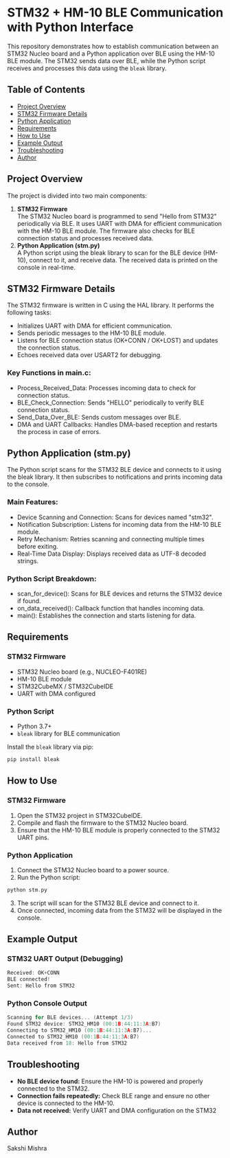 # STM32 + HM-10 BLE Communication with Python Interface

This repository demonstrates how to establish communication between an STM32 Nucleo board and a Python application over BLE using the HM-10 BLE module. The STM32 sends data over BLE, while the Python script receives and processes this data using the `bleak` library.

## Table of Contents

- [Project Overview](#project-overview)
- [STM32 Firmware Details](#stm32-firmware-details)
- [Python Application](#python-application)
- [Requirements](#requirements)
- [How to Use](#how-to-use)
- [Example Output](#example-output)
- [Troubleshooting](#troubleshooting)
- [Author](#author)

## Project Overview
The project is divided into two main components:
1. **STM32 Firmware** <br>
The STM32 Nucleo board is programmed to send "Hello from STM32" periodically via BLE. It uses UART with DMA for efficient communication with the HM-10 BLE module. The firmware also checks for BLE connection status and processes received data.
2. **Python Application (stm.py)** <br>
A Python script using the bleak library to scan for the BLE device (HM-10), connect to it, and receive data. The received data is printed on the console in real-time.


## STM32 Firmware Details
The STM32 firmware is written in C using the HAL library.
It performs the following tasks:

- Initializes UART with DMA for efficient communication.
- Sends periodic messages to the HM-10 BLE module.
- Listens for BLE connection status (OK+CONN / OK+LOST) and updates the connection status.
- Echoes received data over USART2 for debugging.

### Key Functions in main.c:
- Process_Received_Data: Processes incoming data to check for connection status.
- BLE_Check_Connection: Sends "HELLO" periodically to verify BLE connection status.
- Send_Data_Over_BLE: Sends custom messages over BLE.
- DMA and UART Callbacks: Handles DMA-based reception and restarts the process in case of errors.

## Python Application (stm.py)
The Python script scans for the STM32 BLE device and connects to it using the bleak library. It then subscribes to notifications and prints incoming data to the console.

### Main Features:
- Device Scanning and Connection: Scans for devices named "stm32".
- Notification Subscription: Listens for incoming data from the HM-10 BLE module.
- Retry Mechanism: Retries scanning and connecting multiple times before exiting.
- Real-Time Data Display: Displays received data as UTF-8 decoded strings.
### Python Script Breakdown:
- scan_for_device(): Scans for BLE devices and returns the STM32 device if found.
- on_data_received(): Callback function that handles incoming data.
- main(): Establishes the connection and starts listening for data.

## Requirements
### STM32 Firmware
- STM32 Nucleo board (e.g., NUCLEO-F401RE)
- HM-10 BLE module
- STM32CubeMX / STM32CubeIDE
- UART with DMA configured
### Python Script
- Python 3.7+
- `bleak` library for BLE communication 

Install the `bleak` library via pip:
```cpp
pip install bleak
```
## How to Use
### STM32 Firmware
1. Open the STM32 project in STM32CubeIDE.
2. Compile and flash the firmware to the STM32 Nucleo board.
3. Ensure that the HM-10 BLE module is properly connected to the STM32 UART pins.
### Python Application
1. Connect the STM32 Nucleo board to a power source.
2. Run the Python script:
```cpp
python stm.py
```
3. The script will scan for the STM32 BLE device and connect to it.
4. Once connected, incoming data from the STM32 will be displayed in the console.

## Example Output
### STM32 UART Output (Debugging)
```cpp
Received: OK+CONN
BLE connected!
Sent: Hello from STM32
```
### Python Console Output
```cpp
Scanning for BLE devices... (Attempt 1/3)
Found STM32 device: STM32_HM10 (00:1B:44:11:3A:B7)
Connecting to STM32_HM10 (00:1B:44:11:3A:B7)...
Connected to STM32_HM10 (00:1B:44:11:3A:B7)
Data received from 18: Hello from STM32
```

##  Troubleshooting
- **No BLE device found:** Ensure the HM-10 is powered and properly connected to the STM32.
- **Connection fails repeatedly:** Check BLE range and ensure no other device is connected to the HM-10.
- **Data not received:** Verify UART and DMA configuration on the STM32

## Author 
Sakshi Mishra
